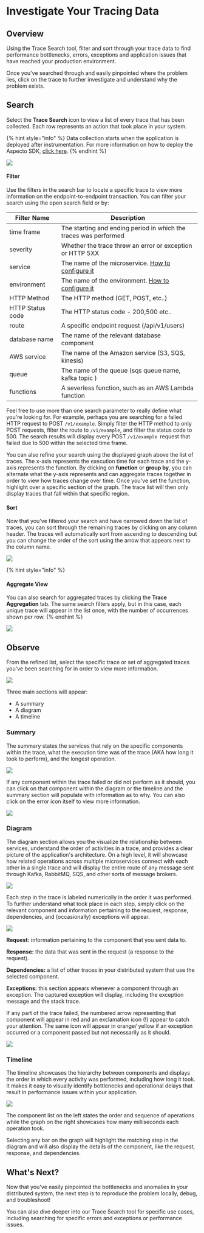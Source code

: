 # Investigate Your Tracing Data

## Overview&#x20;

Using the Trace Search tool, filter and sort through your trace data to find performance bottlenecks, errors, exceptions and application issues that have reached your production environment.&#x20;

Once you've searched through and easily pinpointed where the problem lies, click on the trace to further investigate and understand why the problem exists.&#x20;

## Search &#x20;

Select the **Trace Search** icon to view a list of every trace that has been collected. Each row represents an action that took place in your system.&#x20;

{% hint style="info" %}
Data collection starts when the application is deployed after instrumentation. For more information on how to deploy the Aspecto SDK, [click here](https://docs.aspecto.io/v1/send-tracing-data-to-aspecto/aspecto-sdk).&#x20;
{% endhint %}

![](<../../.gitbook/assets/Aspecto - Flows  (1).png>)

#### Filter&#x20;

Use the filters in the search bar to locate a specific trace to view more information on the endpoint-to-endpoint transaction. You can filter your search using the open search field or by:

| Filter Name      | Description                                                                                                                                             |
| ---------------- | ------------------------------------------------------------------------------------------------------------------------------------------------------- |
| time frame       | The starting and ending period in which the traces was performed                                                                                        |
| severity         | Whether the trace threw an error or exception or HTTP 5XX                                                                                               |
| service          | The name of the microservice. [How to configure it](../../send-tracing-data-to-aspecto/aspecto-sdk/nodejs/customize-defaults/advanced.md#configuration) |
| environment      | The name of the environment. [How to configure it](../../send-tracing-data-to-aspecto/aspecto-sdk/nodejs/customize-defaults/advanced.md#configuration)  |
| HTTP Method      | The HTTP method (GET, POST, etc..)                                                                                                                      |
| HTTP Status code | The HTTP status code - 200,500 etc..                                                                                                                    |
| route            | A specific endpoint request (/api/v1/users)                                                                                                             |
| database name    | The name of the relevant database component                                                                                                             |
| AWS service      | The name of the Amazon service (S3, SQS, kinesis)                                                                                                       |
| queue            | The name of the queue (sqs queue name, kafka topic )                                                                                                    |
| functions        | A severless function, such as an AWS Lambda function                                                                                                    |

Feel free to use more than one search parameter to really define what you're looking for. For example, perhaps you are searching for a failed HTTP request to POST `/v1/example`.  Simply filter the HTTP method to only POST requests, filter the route to `/v1/example`, and filter the status code to 500. The search results will display every POST `/v1/example `request that failed due to 500 within the selected time frame.&#x20;

You can also refine your search using the displayed graph above the list of traces. The x-axis represents the execution time for each trace and the y-axis represents the function. By clicking on **function** or **group by**, you can alternate what the y-axis represents and can aggregate traces together in order to view how traces change over time. Once you've set the function, highlight over a specific section of the graph. The trace list will then only display traces that fall within that specific region.&#x20;

#### Sort

Now that you've filtered your search and have narrowed down the list of traces, you can sort through the remaining traces by clicking on any column header. The traces will automatically sort from ascending to descending but you can change the order of the sort using the arrow that appears next to the column name.&#x20;

![](<../../.gitbook/assets/Aspecto - Flows  (3).png>)

{% hint style="info" %}
#### Aggregate View

You can also search for aggregated traces by clicking the **Trace Aggregation** tab. The same search filters apply, but in this case, each unique trace will appear in the list once, with the number of occurrences shown per row.&#x20;
{% endhint %}

![](<../../.gitbook/assets/Aspecto - Flows  (2).png>)

## Observe&#x20;

From the refined list, select the specific trace or set of aggregated traces you've been searching for in order to view more information.&#x20;

![](../../.gitbook/assets/aspecto-flow-9.png)

Three main sections will appear:

* A summary
* A diagram
* A timeline

### Summary&#x20;

The summary states the services that rely on the specific components within the trace, what the execution time was of the trace (AKA how long it took to perform), and the longest operation.&#x20;

![](../../.gitbook/assets/screen-shot-2021-08-18-at-12.42.54-pm.png)

If any component within the trace failed or did not perform as it should, you can click on that component within the diagram or the timeline and the summary section will populate with information as to why. You can also click on the error icon itself to view more information.&#x20;

![](../../.gitbook/assets/screen-shot-2021-08-18-at-12.23.14-pm.png)

### Diagram&#x20;

The diagram section allows you the visualize the relationship between services, understand the order of activities in a trace, and provides a clear picture of the application's architecture. On a high level, it will showcase how related operations across multiple microservices connect with each other in a single trace and will display the entire route of any message sent through Kafka, RabbitMQ, SQS, and other sorts of message brokers.&#x20;

![](../../.gitbook/assets/screen-shot-2021-08-17-at-11.50.58-am.png)

Each step in the trace is labeled numerically in the order it was performed. To further understand what took place in each step, simply click on the relevant component and information pertaining to the request, response, dependencies, and (occasionally) exceptions will appear. &#x20;

![](../../.gitbook/assets/screen-shot-2021-08-18-at-12.41.31-pm.png)

**Request:** information pertaining to the component that you sent data to.

**Response:** the data that was sent in the request (a response to the request).&#x20;

**Dependencies:** a list of other traces in your distributed system that use the selected component.&#x20;

**Exceptions:** this section appears whenever a component through an exception. The captured exception will display, including the exception message and the stack trace.&#x20;

If any part of the trace failed, the numbered arrow representing that component will appear in red and an exclamation icon (!) appear to catch your attention. The same icon will appear in orange/ yellow if an exception occurred or a component passed but not necessarily as it should.&#x20;

![](../../.gitbook/assets/screen-shot-2021-08-18-at-6.35.04-pm.png)

####

### Timeline&#x20;

The timeline showcases the hierarchy between components and displays the order in which every activity was performed, including how long it took. It makes it easy to visually identify bottlenecks and operational delays that result in performance issues within your application.

![](../../.gitbook/assets/screen-shot-2021-08-18-at-6.12.05-pm.png)

The component list on the left states the order and sequence of operations while the graph on the right showcases how many milliseconds each operation took.&#x20;

Selecting any bar on the graph will highlight the matching step in the diagram and will also display the details of the component, like the request, response, and dependencies.&#x20;

## What's Next?

Now that you've easily pinpointed the bottlenecks and anomalies in your distributed system, the next step is to reproduce the problem locally, debug, and troubleshoot!&#x20;

You can also dive deeper into our Trace Search tool for specific use cases, including searching for specific errors and exceptions or performance issues.&#x20;

